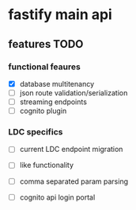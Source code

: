 # fastify main api

## features TODO
### functional feaures
- [x] database multitenancy
- [ ] json route validation/serialization
- [ ] streaming endpoints 
- [ ] cognito plugin

### LDC specifics
- [ ] current LDC endpoint migration
- [ ] like functionality
- [ ] comma separated param parsing
- [ ] cognito api login portal


